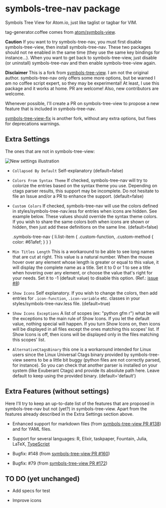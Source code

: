 # symbols-tree-nav package

Symbols Tree View for Atom.io, just like taglist or tagbar for VIM.

tag-generator.coffee comes from [atom/symbols-view](http://github.com/atom/symbols-view).

**Caution** If you want to try symbols-tree-nav, you must first disable symbols-tree-view, then install symbols-tree-nav. These two packages should not ne enabled in the same time (they use the same key bindings for instance...). When you want to get back to symbols-tree-view, just disable (or uninstall) symbols-tree-nav and then enable symbols-tree-view again.

**Disclaimer** This is a fork from [symbols-tree-view](https://atom.io/packages/symbols-tree-view). I am not the original author. symbols-tree-nav only offers some more options, but be warned I am no coffee script expert, so they may be experimental! At least, I use this package and it works at home. PR are welcome! Also, new contributors are welcome.

Whenever possible, I'll create a PR on symbols-tree-view to propose a new feature that is included in symbols-tree-nav.

[symbols-tree-view-fix](https://atom.io/packages/symbols-tree-view-fix) is another fork, without any extra options, but fixes for deprecations warnings.

## Extra Settings
The ones that are not in symbols-tree-view:

![New settings illustration][new_settings_url]

* `Collapsed By Default` Self-explanatory (default=false)

* `Colors From Syntax Theme` If checked, symbols-tree-nav will try to colorize the entries based on the syntax theme you use. Depending on ctags parser results, this support may be incomplete. Do not hesitate to file an Issue and/or a PR to enhance the support. (default=false)

* `Custom Colors` If checked, symbols-tree-nav will use the colors defined in styles/symbols-tree-nav.less for entries when icons are hidden. See example below. These values should override the syntax theme colors. If you wish to share the same colors both when icons are shown or hidden, then just add these definitions on the same line. (default=false)


    .symbols-tree-nav {
      li.list-item {
        .custom-function, .custom-method {
          color: #61afef;
        }
      }
    }

* `Min Titles Length` This is a workaround to be able to see long names that are cut at right. This value is a natural number. When the mouse hover over any element whose length is greater or equal to this value, it will display the complete name as a title. Set it to 0 or 1 to see a title when hovering over any element, or choose the value that's right for your needs. Set it to -1 (default value) to disable this option. (Ref.: [issue #8](https://github.com/nicolashainaux/symbols-tree-nav/issues/8))

* `Show Icons` Self explanatory. If you wish to change the colors, then add entries for `.icon-function`, `.icon-variable` etc. classes in your styles/symbols-tree-nav.less file. (default=true)

* `Show Icons Exceptions` A list of scopes (ex: "python gfm r") what be will the exceptions to the main rule of Show Icons. If you let the default value, nothing special will happen. If you turn Show Icons on, then icons will be displayed in all files except the ones matching this scopes' list. If Show Icons is off, then icons will be displayed only in the files matching this scopes' list.

* `AlternativeCtagsBinary` this one is a workaround intended for Linux users since the Linux Universal Ctags binary provided by symbols-tree-view seems to be a little bit buggy (python files are not correctly parsed, for instance). So you can check that another parser is installed on your system (like Exuberant Ctags) and provide its absolute path here. Leave default to keep using the provided binary. (default='default')

## Extra Features (without settings)
Here I'll try to keep an up-to-date list of the features that are proposed in symbols-tree-nav but not (yet?) in symbols-tree-view. Apart from the features already described in the Extra Settings section above.

* Enhanced support for markdown files (from [symbols-tree-view PR #138](https://github.com/xndcn/symbols-tree-view/pull/138)) and for YAML files.

* Support for several languages: R, Elixir, taskpaper, Fountain, Julia, LaTeX, [TypeScript](https://github.com/xndcn/symbols-tree-view/issues/101)

* Bugfix: #148 (from [symbols-tree-view PR #160](https://github.com/xndcn/symbols-tree-view/pull/160))

* Bugfix: #79 (from [symbols-tree-view PR #172](https://github.com/xndcn/symbols-tree-view/pull/172))


## TO DO (yet unchanged)

* Add specs for test

* Improve icons

[new_settings_url]: https://github.com/nicolashainaux/symbols-tree-nav/blob/master/new_settings.png?raw=true
